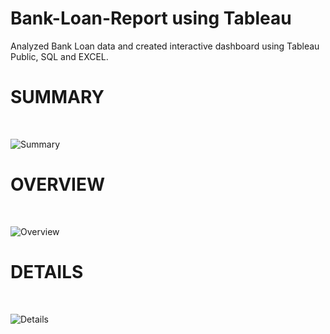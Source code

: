 # Bank-Loan-Report using Tableau
Analyzed Bank Loan data and created interactive dashboard using Tableau Public, SQL and EXCEL.
<br>
# SUMMARY
<br>

![Summary](https://github.com/Akhilesh899/Bank-Loan-Report/assets/92246700/4c1c8675-e4f6-48d7-b68c-1767d3dd5166)
<br>

# OVERVIEW
<br>

![Overview](https://github.com/Akhilesh899/Bank-Loan-Report/assets/92246700/5d271c40-4f07-4275-b203-d0c77f8352cf)
<br>

# DETAILS
<br>

![Details](https://github.com/Akhilesh899/Bank-Loan-Report/assets/92246700/0a0debcf-00ed-4bcc-85ec-49a71eea32a2)
